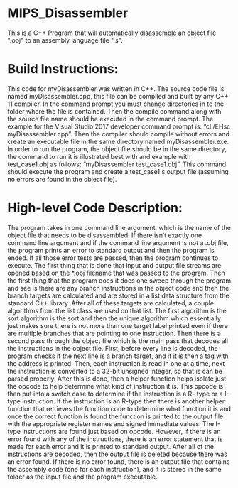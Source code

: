 # MIPS_Disassembler
This is a C++ Program that will automatically disassemble an object file ".obj" to an assembly language file ".s".

# Build Instructions:
This code for myDisassembler was written in C++. The source code file is named myDisassembler.cpp, this file can be compiled and built by any C++ 11 compiler. In the command prompt you must change directories in to the folder where the file is contained. Then the compile command along with the source file name should be executed in the command prompt. The example for the Visual Studio 2017 developer command prompt is: “cl /EHsc myDisassembler.cpp”. Then the compiler should compile without errors and create an executable file in the same directory named myDisassembler.exe. In order to run the program, the object file should be in the same directory, the command to run it is illustrated best with and example with test_case1.obj as follows: “myDisassembler test_case1.obj”. This command should execute the program and create a test_case1.s output file (assuming no errors are found in the object file).

# High-level Code Description:
The program takes in one command line argument, which is the name of the object file that needs to be disassembled. If there isn’t exactly one command line argument and if the command line argument is not a .obj file, the program prints an error to standard output and then the program is ended. If all those error tests are passed, then the program continues to execute. The first thing that is done that input and output file streams are opened based on the *.obj filename that was passed to the program. Then the first thing that the program does it does one sweep through the program and see is there are any branch instructions in the object code and then the branch targets are calculated and are stored in a list data structure from the standard C++ library. After all of these targets are calculated, a couple algorithms from the list class are used on that list. The first algorithm is the sort algorithm is the sort and then the unique algorithm which essentially just makes sure there is not more than one target label printed even if there are multiple branches that are pointing to one instruction. Then there is a second pass through the object file which is the main pass that decodes all the instructions in the object file. First, before every line is decoded, the program checks if the next line is a branch target, and if it is then a tag with the address is printed. Then, each instruction is read in one at a time, next the instruction is converted to a 32-bit unsigned integer, so that is can be parsed properly. After this is done, then a helper function helps isolate just the opcode to help determine what kind of instruction it is. This opcode is then put into a switch case to determine if the instruction is a R-
type or a I-type instruction. If the instruction is an R-type then there is another helper function that retrieves the function code to determine what function it is and once the correct function is found the function is printed to the output file with the appropriate register names and signed immediate values. The I-type instructions are found just based on opcode. However, if there is an error found with any of the instructions, there is an error statement that is made for each error and it is printed to standard output. After all of the instructions are decoded, then the output file is deleted because there was an error found. If there is no error found, there is an output file that contains the assembly code (one for each instruction), and it is stored in the same folder as the input file and the program executable.

